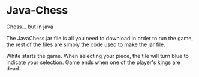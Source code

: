 # Java-Chess
Chess... but in java

The JavaChess.jar file is all you need to download in order to run the game, the rest of the files are simply the code used to make the jar file.

White starts the game.
When selecting your piece, the tile will turn blue to indicate your selection.
Game ends when one of the player's kings are dead.
